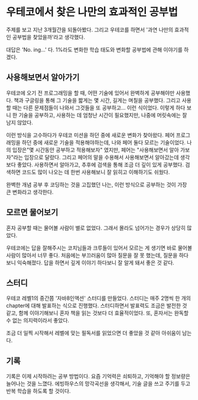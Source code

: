
# 우테코에서 찾은 나만의 효과적인 공부법

 주제를 보고 지난 3개월간을 되돌아봤다. 그리고 우테코를 하면서 '과연 나만의 효과적인 공부법을 찾았을까'라고 생각했다.

대답은 'No. ing...' 다.  1%라도 변화한 학습 태도와 변화할 공부법에 관해 이야기를 하겠다.

## 사용해보면서 알아가기

 우테코에 오기 전 프로그래밍을 할 때, 어떤 기술에 있어서 완벽하게 공부해야만 사용했다. 책과 구글링을 통해 그 기술을 짧게는 몇 시간, 길게는 며칠을 공부했다. 그리고 사용할 때는 다른 문제점들이 나와서 그것들을 또 공부하고... 이런 식이었다. 이렇게 하다 보니 한 기술을 공부하고, 사용하는 데 엄청난 시간이 필요했지만, 나중에 머릿속에는 잘 남지 않았다.

  이런 방식을 고수하다가 우테코 미션을 하던 중에 새로운 변화가 찾아왔다. 페어 프로그래밍을 하던 중에 새로운 기술을 적용해야하는데, 나와 페어 둘다 모르는 기술이었다. 나의 입장은"몇 시간동안 공부하고 적용해보자" 였지만, 페어는 "사용해보면서 알아 가보자"라는 입장으로 달랐다. 그리고 페어의 말을 수용해서 사용해보면서 알아갔는데 생각보다 좋았다. 사용하면서 알아가고, 추후에 검색을 통해 조금 더 깊이 있게 공부했다. 검색하면 코드도 많이 나오는 데 한번 사용해보니 잘 읽히고 이해하기도 쉬웠다. 

 완벽한 개념 공부 후 코딩하는 것을 고집했던 나는, 이런 방식으로 공부하는 것이 가장 큰 변화라고 생각한다.

## 모르면 물어보기

 혼자 공부할 때는 물어볼 사람이 별로 없었다. 그래서 몰라도 넘어가는 경우가 상당히 많았다. 

 우테코에는 답을 잘해주시는 코치님들과 크루들이 있어서 모르는 게 생기면 바로 물어볼 사람이 많아서 너무 좋다.  처음에는 부끄러움이 많아 질문을 잘 못 했는데, 질문을 하다 보니 익숙해졌다. 답을 하면서 깊게 이야기 하다보니 잘 알게 돼서 좋은 것 같다.

## 스터디

 우테코 레벨1의 중간쯤 '자바8인액션' 스터디를 만들었다. 스터디는 매주 2명씩 한 개의 chapter에 대해 발표하는 식으로 진행했다.
스터디하면서 발표력도 조금은 발전한 것 같고, 함께 이야기해보니 혼자 책을 읽는 것보다 더 효율적이었다.
또, 혼자서는 완독할 수 없는 의지력이라서 좋았다.

  조금 더 일찍 시작해서 레벨에 맞는 필독서를 읽었으면 더 좋았을 것 같아 아쉬움이 남는다.

## 기록

  기록은 이제 시작하려는 공부 방법이다. 
요즘 기억력은 쇠퇴하고, 기억해야 할 정보량은 늘어나는 것을 느꼈다. 에빙하우스의 망각곡선을 생각해서, 기술 글을 쓰고 주기를 두고 반복 학습을 하도록 할 것이다.

 

